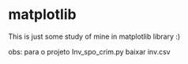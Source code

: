 # matplotlib
This is just some study of mine in matplotlib library :) 

obs: para o projeto Inv_spo_crim.py baixar inv.csv 
